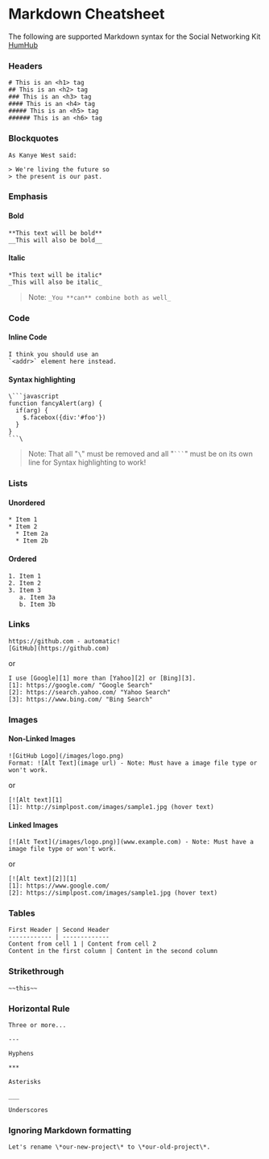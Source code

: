 # Markdown Cheatsheet

The following are supported Markdown syntax for the Social Networking Kit [HumHub](https://www.humhub.org)

### Headers
```
# This is an <h1> tag
## This is an <h2> tag
### This is an <h3> tag
#### This is an <h4> tag
##### This is an <h5> tag
###### This is an <h6> tag
```

### Blockquotes
```
As Kanye West said:

> We're living the future so
> the present is our past.
```

### Emphasis

#### Bold
```
**This text will be bold**
__This will also be bold__
```

#### Italic
```
*This text will be italic*
_This will also be italic_
```

> Note: `_You **can** combine both as well_`

### Code

#### Inline Code
```
I think you should use an
`<addr>` element here instead.
```

#### Syntax highlighting
```
\```javascript
function fancyAlert(arg) {
  if(arg) {
    $.facebox({div:'#foo'})
  }
}
```\
```

> Note: That all "`\`" must be removed and all "<code>```</code>" must be on its own line for Syntax highlighting to work!

### Lists

#### Unordered
```
* Item 1
* Item 2
  * Item 2a
  * Item 2b
```
#### Ordered
```
1. Item 1
2. Item 2
3. Item 3
   a. Item 3a
   b. Item 3b
```

### Links
```
https://github.com - automatic!
[GitHub](https://github.com)
```

or

```
I use [Google][1] more than [Yahoo][2] or [Bing][3]. 
[1]: https://google.com/ "Google Search" 
[2]: https://search.yahoo.com/ "Yahoo Search" 
[3]: https://www.bing.com/ "Bing Search" 
```

### Images

#### Non-Linked Images
```
![GitHub Logo](/images/logo.png)
Format: ![Alt Text](image url) - Note: Must have a image file type or won't work.
```

or 

```
[![Alt text][1] 
[1]: http://simplpost.com/images/sample1.jpg (hover text)
```

#### Linked Images
```
[![Alt Text](/images/logo.png)](www.example.com) - Note: Must have a image file type or won't work.
```

or

```
[![Alt text][2]][1] 
[1]: https://www.google.com/ 
[2]: https://simplpost.com/images/sample1.jpg (hover text)
```

### Tables
```
First Header | Second Header
------------ | -------------
Content from cell 1 | Content from cell 2
Content in the first column | Content in the second column
```

### Strikethrough
```
~~this~~
```

### Horizontal Rule
```
Three or more...

---

Hyphens

***

Asterisks

___

Underscores
```

### Ignoring Markdown formatting
```
Let's rename \*our-new-project\* to \*our-old-project\*.
```
